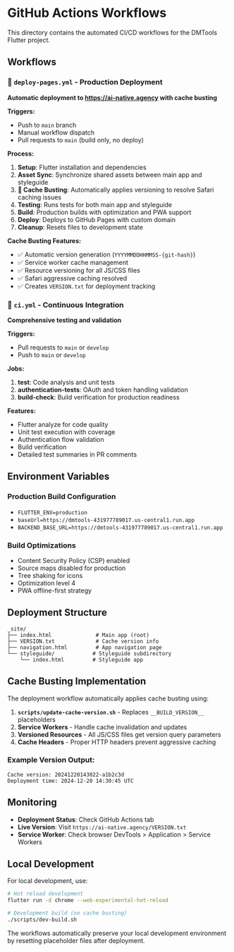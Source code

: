 # GitHub Actions Workflows

This directory contains the automated CI/CD workflows for the DMTools Flutter project.

## Workflows

### 🚀 `deploy-pages.yml` - Production Deployment
**Automatic deployment to https://ai-native.agency with cache busting**

**Triggers:**
- Push to `main` branch
- Manual workflow dispatch
- Pull requests to `main` (build only, no deploy)

**Process:**
1. **Setup**: Flutter installation and dependencies
2. **Asset Sync**: Synchronize shared assets between main app and styleguide
3. **🎯 Cache Busting**: Automatically applies versioning to resolve Safari caching issues
4. **Testing**: Runs tests for both main app and styleguide
5. **Build**: Production builds with optimization and PWA support
6. **Deploy**: Deploys to GitHub Pages with custom domain
7. **Cleanup**: Resets files to development state

**Cache Busting Features:**
- ✅ Automatic version generation (`YYYYMMDDHHMMSS-{git-hash}`)
- ✅ Service worker cache management
- ✅ Resource versioning for all JS/CSS files
- ✅ Safari aggressive caching resolved
- ✅ Creates `VERSION.txt` for deployment tracking

### 🧪 `ci.yml` - Continuous Integration
**Comprehensive testing and validation**

**Triggers:**
- Pull requests to `main` or `develop`
- Push to `main` or `develop`

**Jobs:**
1. **test**: Code analysis and unit tests
2. **authentication-tests**: OAuth and token handling validation
3. **build-check**: Build verification for production readiness

**Features:**
- Flutter analyze for code quality
- Unit test execution with coverage
- Authentication flow validation
- Build verification
- Detailed test summaries in PR comments

## Environment Variables

### Production Build Configuration
- `FLUTTER_ENV=production`
- `baseUrl=https://dmtools-431977789017.us-central1.run.app`
- `BACKEND_BASE_URL=https://dmtools-431977789017.us-central1.run.app`

### Build Optimizations
- Content Security Policy (CSP) enabled
- Source maps disabled for production
- Tree shaking for icons
- Optimization level 4
- PWA offline-first strategy

## Deployment Structure

```
_site/
├── index.html              # Main app (root)
├── VERSION.txt             # Cache version info
├── navigation.html         # App navigation page
└── styleguide/            # Styleguide subdirectory
    └── index.html         # Styleguide app
```

## Cache Busting Implementation

The deployment workflow automatically applies cache busting using:

1. **`scripts/update-cache-version.sh`** - Replaces `__BUILD_VERSION__` placeholders
2. **Service Workers** - Handle cache invalidation and updates
3. **Versioned Resources** - All JS/CSS files get version query parameters
4. **Cache Headers** - Proper HTTP headers prevent aggressive caching

### Example Version Output:
```
Cache version: 20241220143022-a1b2c3d
Deployment time: 2024-12-20 14:30:45 UTC
```

## Monitoring

- **Deployment Status**: Check GitHub Actions tab
- **Live Version**: Visit `https://ai-native.agency/VERSION.txt`
- **Service Worker**: Check browser DevTools > Application > Service Workers

## Local Development

For local development, use:
```bash
# Hot reload development
flutter run -d chrome --web-experimental-hot-reload

# Development build (no cache busting)
./scripts/dev-build.sh
```

The workflows automatically preserve your local development environment by resetting placeholder files after deployment.